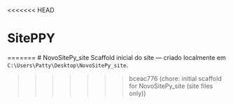 <<<<<<< HEAD
# SitePPY
=======
﻿# NovoSitePy_site
Scaffold inicial do site — criado localmente em `C:\Users\Patty\Desktop\NovoSitePy_site`.
>>>>>>> bceac776 (chore: initial scaffold for NovoSitePy_site (site files only))
